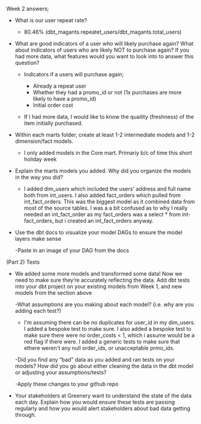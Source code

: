 Week 2 answers;

* What is our user repeat rate?

    - 80.46% (dbt_magants.repeatet_users/dbt_magants.total_users)

* What are good indicators of a user who will likely purchase again? What about indicators of users who are likely NOT to purchase again? If you had more data, what features would you want to look into to answer this question?

    - Indicators if a users will purchase again;
        * Already a repeat user
        * Whether they had a promo_id or not (1x purchases are more likely to have a promo_id)
        * Initial order cost

    - If I had more data, I would like to know the quaility (freshness) of the item initially purchased.

* Within each marts folder, create at least 1-2 intermediate models and 1-2 dimension/fact models.

    * I only added models in the Core mart. Primariy b/c of time this short holiday week

* Explain the marts models you added. Why did you organize the models in the way you did?

    - I added dim_users which included the users' address and full name both from int_users. I also added fact_orders which pulled from int_fact_orders. This was the biggest model as it combined data from most of the source tables. I was a a bit confused as to why I really needed an int_fact_order as my fact_orders was a select * from int-fact_orders, but i created an int_fact_orders anyway.

* Use the dbt docs to visualize your model DAGs to ensure the model layers make sense
    
    -Paste in an image of your DAG from the docs

(Part 2) Tests

* We added some more models and transformed some data! Now we need to make sure they’re accurately reflecting the data. Add dbt tests into your dbt project on your existing models from Week 1, and new models from the section above

    -What assumptions are you making about each model? (i.e. why are you adding each test?)

    * I'm assuming there can be no duplicates for user_id in my dim_users. I added a bespoke test to make sure. I also added a bespoke test to make sure there were no order_costs < 1, which i assume would be a red flag if there were. I added a generic tests to make sure that ethere weren't any null order_ids, or unacceptable prmo_ids.

    -Did you find any “bad” data as you added and ran tests on your models? How did you go about either cleaning the data in the dbt model or adjusting your assumptions/tests?

    -Apply these changes to your github repo

* Your stakeholders at Greenery want to understand the state of the data each day. Explain how you would ensure these tests are passing regularly and how you would alert stakeholders about bad data getting through.